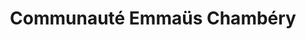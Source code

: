 ---
title: "Communauté Emmaüs Chambéry"
url: /la-motte-servolex/communaute-emmaues-chambery/
shop: Gebrauchtwaren
---